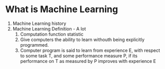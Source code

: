 What is Machine Learning
===========
1. Machine Learning history
2. Machine Learning Definition - A lot
    1. Computation function statistic
    2. Give computers the ability to learn withouth being explicitly programmed.
    3. Computer program is said to learn from experience E, with respect to some task T, and some performance measure P, if its performance on T as measured by P improves with experience E
